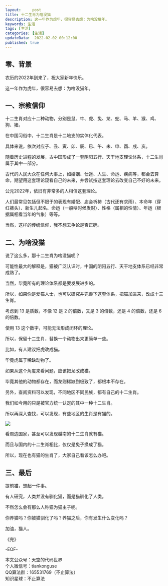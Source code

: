 ```yaml
---   
layout:     post  
title: 十二生肖为啥没猫  
description: 这一年作为虎年，很容易去想：为啥没猫年。       
keywords: 生活  
tags: [生活]    
categories: [生活]  
updateData:  2022-02-02 00:12:00  
published: true  
---  
```


## 零、背景


农历的2022年到来了，祝大家新年快乐。  

这一年作为虎年，很容易去想：为啥没猫年。  



## 一、宗教信仰  


十二生肖对应十二种动物，分别是鼠、牛、虎、兔、龙、蛇、马、羊、猴、鸡、狗、猪。  



在中国习俗中，十二生肖是十二地支的实体化代表。  




具体来说，依次对应子、丑、寅、卯、辰、巳、午、未、申、酉、戌、亥。  


随着历史进程的发展，古中国形成了一套阴阳五行、天干地支理论体系，十二生肖属于其中一部分。  



古代的人民大众在任何大事上，如婚姻、仕途、人生、命运、疾病等，都会去算命，期望用这套理论窥看自己的未来，并尝试按这套理论去改变自己不好的未来。  


公元2022年，依旧有非常多的人相信这套理论。  


人们最常见包括但不限于的表现有婚配、庙会祈祷（古代还有求雨）、本命年（穿红裤头）、新生儿起名、命运（一般啥时候发财）、性格（属相的性情）、年运（根据属相看当年的气象）等等。  



当然，这样的传统信仰，我不想去争论是否正确。  



## 二、为啥没猫  


说了这么多，那十二生肖为啥没猫呢？  




可能性最大的解释是，猫被广泛认识时，中国的阴阳五行、天干地支体系已经非常成熟了。  


当然，毕竟所有的理论体系都是要发展进步的。  




所以，如果你是爱猫人士，也可以研究并完善下这套体系，把猫加进来，改成十三生肖。  


考虑到 13 是质数，不像 12 是 2 的倍数，又是 3 的倍数，还是 4 的倍数，还是 6 的倍数。  





使用 13 这个数字，可能无法形成闭环的理论。  





所以，保留十二生肖，替换一个动物出来更简单一些。  




比如，有人建议把虎改成猫。  



毕竟虎属于稀缺动物了。  



如果从这个角度来看问题，应该把龙改成猫。  




毕竟其他的动物都存在，而龙则稀缺到极致了，都根本不存在。  


另外，查阅资料可以发现，不同地区不同民族，都有自己的十二生肖。  





我们如今用的只是被官方统一认定的其中一种十二生肖。  







所以再深入查找，可以发现，有些地区的生肖是有猫的。  



![](https://res2022.tiankonguse.com/images/2022/02/02/001.png)




看周边国家，甚至可以发现越南的十二生肖就有猫。  



而且与国内的十二生肖相比，仅仅是兔子换成了猫。  





所以，现在也有猫的生肖了，大家自己看该怎么办吧。  



## 三、最后  


提前猫，想起一件事。  

有人研究，人类并没有驯化猫，而是猫驯化了人类。  

不然怎么会有那么人称猫为猫主子呢。  



你养猫吗？你被猫驯化了吗？养猫之后，你有发生什么变化吗？  



加油，猫人。  

《完》    


-EOF-  



本文公众号：天空的代码世界  
个人微信号：tiankonguse  
QQ算法群：165531769（不止算法）  
知识星球：不止算法  

